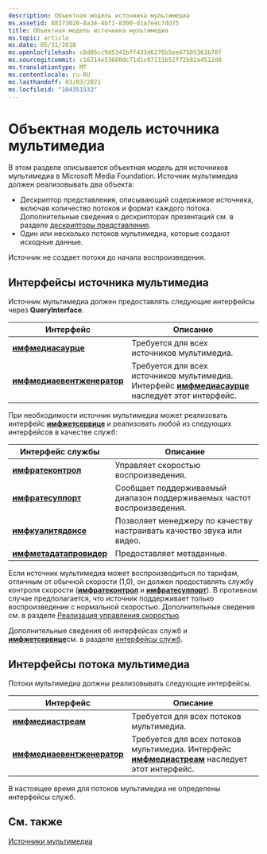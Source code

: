 ```yaml
---
description: Объектная модель источника мультимедиа
ms.assetid: 88373028-8a34-4bf1-8300-d1a7e4c7dd75
title: Объектная модель источника мультимедиа
ms.topic: article
ms.date: 05/31/2018
ms.openlocfilehash: c0d05cc9d5341bff433d6276b5ee67505361b78f
ms.sourcegitcommit: c16214e53680dc71d1c07111b51f72b82a4512d8
ms.translationtype: MT
ms.contentlocale: ru-RU
ms.lasthandoff: 03/03/2021
ms.locfileid: "104351532"
---
```

# <a name="media-source-object-model"></a>Объектная модель источника мультимедиа

В этом разделе описывается объектная модель для источников мультимедиа в Microsoft Media Foundation. Источник мультимедиа должен реализовывать два объекта:

-   Дескриптор представления, описывающий содержимое источника, включая количество потоков и формат каждого потока. Дополнительные сведения о дескрипторах презентаций см. в разделе [дескрипторы представления](presentation-descriptors.md).
-   Один или несколько потоков мультимедиа, которые создают исходные данные.

Источник не создает потоки до начала воспроизведения.

## <a name="media-source-interfaces"></a>Интерфейсы источника мультимедиа

Источник мультимедиа должен предоставлять следующие интерфейсы через **QueryInterface**.



| Интерфейс                                                | Описание                                                                                                     |
|----------------------------------------------------------|-----------------------------------------------------------------------------------------------------------------|
| [**имфмедиасаурце**](/windows/desktop/api/mfidl/nn-mfidl-imfmediasource)                 | Требуется для всех источников мультимедиа.                                                                                 |
| [**имфмедиаевентженератор**](/windows/desktop/api/mfobjects/nn-mfobjects-imfmediaeventgenerator) | Требуется для всех источников мультимедиа. Интерфейс [**имфмедиасаурце**](/windows/desktop/api/mfidl/nn-mfidl-imfmediasource) наследует этот интерфейс. |



 

При необходимости источник мультимедиа может реализовать интерфейс [**имфжетсервице**](/windows/desktop/api/mfidl/nn-mfidl-imfgetservice) и реализовать любой из следующих интерфейсов в качестве служб:



| Интерфейс службы                                  | Описание                                                       |
|----------------------------------------------------|-------------------------------------------------------------------|
| [**имфратеконтрол**](/windows/desktop/api/mfidl/nn-mfidl-imfratecontrol)           | Управляет скоростью воспроизведения.                                       |
| [**имфратесуппорт**](/windows/desktop/api/mfidl/nn-mfidl-imfratesupport)           | Сообщает поддерживаемый диапазон поддерживаемых частот воспроизведения.           |
| [**имфкуалитядвисе**](/windows/desktop/api/mfidl/nn-mfidl-imfqualityadvise)       | Позволяет менеджеру по качеству настраивать качество звука или видео. |
| [**имфметадатапровидер**](/windows/desktop/api/mfidl/nn-mfidl-imfmetadataprovider) | Предоставляет метаданные.                                                |



 

Если источник мультимедиа может воспроизводиться по тарифам, отличным от обычной скорости (1,0), он должен предоставлять службу контроля скорости ([**имфратеконтрол**](/windows/desktop/api/mfidl/nn-mfidl-imfratecontrol) и [**имфратесуппорт**](/windows/desktop/api/mfidl/nn-mfidl-imfratesupport)). В противном случае предполагается, что источник поддерживает только воспроизведение с нормальной скоростью. Дополнительные сведения см. в разделе [Реализация управления скоростью](implementing-rate-control.md).

Дополнительные сведения об интерфейсах служб и [**имфжетсервице**](/windows/desktop/api/mfidl/nn-mfidl-imfgetservice)см. в разделе [интерфейсы служб](service-interfaces.md).

## <a name="media-stream-interfaces"></a>Интерфейсы потока мультимедиа

Потоки мультимедиа должны реализовывать следующие интерфейсы.



| Интерфейс                                                | Описание                                                                                                     |
|----------------------------------------------------------|-----------------------------------------------------------------------------------------------------------------|
| [**имфмедиастреам**](/windows/desktop/api/mfidl/nn-mfidl-imfmediastream)                 | Требуется для всех потоков мультимедиа.                                                                                 |
| [**имфмедиаевентженератор**](/windows/desktop/api/mfobjects/nn-mfobjects-imfmediaeventgenerator) | Требуется для всех потоков мультимедиа. Интерфейс [**имфмедиастреам**](/windows/desktop/api/mfidl/nn-mfidl-imfmediastream) наследует этот интерфейс. |



 

В настоящее время для потоков мультимедиа не определены интерфейсы служб.

## <a name="related-topics"></a>См. также

<dl> <dt>

[Источники мультимедиа](media-sources.md)
</dt> </dl>

 

 



